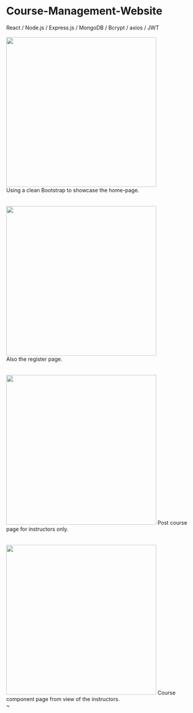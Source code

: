 # Course-Management-Website
 React / Node.js / Express.js / MongoDB / Bcrypt / axios / JWT
 <br>
 <br>
<img src="https://github.com/ziynnyiy/Course-Management-Website/assets/130062212/04e89d5a-a686-4a67-b7c5-8b360ef45840" wigth="400" height="400" />
<br>
Using a clean Bootstrap to showcase the home-page.
<br>
<br>
<br>
<img src="https://github.com/ziynnyiy/Course-Management-Website/assets/130062212/9d99c407-26df-4321-9fe8-052157288cd0" wigth="400" height="400" />
<br>
Also the register page.
<br>
<br>
<br>
<img src="https://github.com/ziynnyiy/Course-Management-Website/assets/130062212/94b6660b-56ea-4c66-890a-73a70a797be0" wigth="400" height="400" />
Post course page for instructors only.
<br>
<br>
<br>
<img src="https://github.com/ziynnyiy/Course-Management-Website/assets/130062212/b46dba83-43e5-4dd1-884a-0f4e48f7bb56" wigth="400" height="400" />
Course component page from view of the instructors.<br>
~
